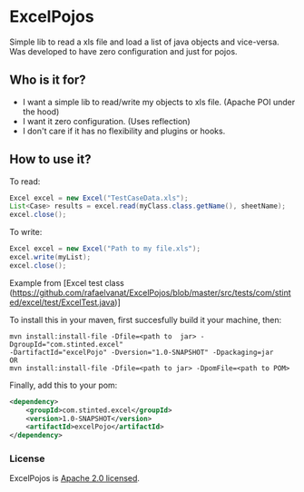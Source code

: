 # ExcelPojos
Simple lib to read a xls file and load a list of java objects and vice-versa.
Was developed to have zero configuration and just for pojos.

## Who is it for?
- I want a simple lib to read/write my objects to xls file. (Apache POI under the hood)
- I want it zero configuration. (Uses reflection)
- I don't care if it has no flexibility and plugins or hooks.

## How to use it?
To read:
```java
Excel excel = new Excel("TestCaseData.xls");
List<Case> results = excel.read(myClass.class.getName(), sheetName);
excel.close();
```

To write:
```java
Excel excel = new Excel("Path to my file.xls");
excel.write(myList);
excel.close();
```


Example from [Excel test class (https://github.com/rafaelvanat/ExcelPojos/blob/master/src/tests/com/stinted/excel/test/ExcelTest.java)]

To install this in your maven, first succesfully build it your machine, then:
```
mvn install:install-file -Dfile=<path to  jar> -DgroupId="com.stinted.excel" 
-DartifactId="excelPojo" -Dversion="1.0-SNAPSHOT" -Dpackaging=jar
OR
mvn install:install-file -Dfile=<path to jar> -DpomFile=<path to POM>
```

Finally, add this to your pom:
```xml
<dependency>
	<groupId>com.stinted.excel</groupId>
	<version>1.0-SNAPSHOT</version>
	<artifactId>excelPojo</artifactId>
</dependency>
```

### License
ExcelPojos is [Apache 2.0 licensed](http://www.apache.org/licenses/LICENSE-2.0.html).
